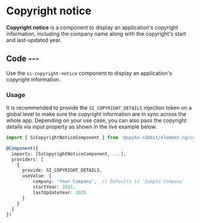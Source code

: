 # Copyright notice

**Copyright notice** is a component to display an application's copyright information,
including the company name along with the copyright's start and last-updated year.

## Code ---

Use the `si-copyright-notice` component to display an application's copyright information.

### Usage

It is recommended to provide the `SI_COPYRIGHT_DETAILS` injection token on a global level to
make sure the copyright information are in sync across the whole app. Depending on your use case, 
you can also pass the copyright details via input property as shown in the live example below.

```ts
import { SiCopyrightNoticeComponent } from '@spike-rabbit/element-ng/copyright-notice';

@Component({
  imports: [SiCopyrightNoticeComponent, ...],
  providers: [
    {
      provide: SI_COPYRIGHT_DETAILS, 
      useValue: {
          company: 'Your Company',  // Defaults to `Sample Company`
          startYear: 2021,
          lastUpdateYear: 2025
      }
    }
  ]
})
```

<si-docs-component example="si-copyright-notice/si-copyright-notice"></si-docs-component>

<si-docs-api component="SiCopyrightNoticeComponent"></si-docs-api>

<si-docs-types></si-docs-types>
